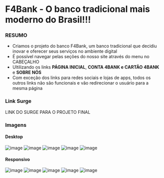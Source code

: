 # F4Bank - O banco tradicional mais moderno do Brasil!!!

### RESUMO
- Criamos o projeto do banco F4Bank, um banco tradicional que decidiu inovar e oferecer seus serviços no ambiente digital
- É possível navegar pelas seções do nosso site através do menu no CABEÇALHO
- Ultilizando os links **PÁGINA INICIAL**, **CONTA 4BANK e CARTÃO 4BANK** e **SOBRE NÓS**
- Com exceção dos links para redes sociais e lojas de apps, todos os outros links não são funcionais e vão redirecionar o usuário para a mesma página

### Link Surge 
LINK DO SURGE PARA O PROJETO FINAL

### Imagens
#### Desktop
![image](https://user-images.githubusercontent.com/95589176/172073257-faf78940-3737-4af1-9871-a1977779fd03.png)
![image](https://user-images.githubusercontent.com/95589176/172073263-ee34ff06-b9ba-4a28-ab69-fa6eb3b567f5.png)
![image](https://user-images.githubusercontent.com/95589176/172073266-5e7f524a-738b-4979-abc0-25e34ddb38de.png)
![image](https://user-images.githubusercontent.com/95589176/172073272-9beba07c-25ee-446f-8237-3aface4aab55.png)
![image](https://user-images.githubusercontent.com/95589176/172073275-3abdbff1-0381-478d-949a-833c6b6e9cb7.png)


#### Responsivo 
![image](https://user-images.githubusercontent.com/95589176/172073287-1d44ec49-b857-47ac-b3bd-3000c4b5d384.png)
![image](https://user-images.githubusercontent.com/95589176/172073288-0d1a741a-dfd9-440b-a738-357c765da3d1.png)
![image](https://user-images.githubusercontent.com/95589176/172073294-8fb85fc2-20f4-43c9-9611-788d8a766eab.png)
![image](https://user-images.githubusercontent.com/95589176/172073299-642896f5-18e1-4b34-a5da-88146e1dae42.png)
![image](https://user-images.githubusercontent.com/95589176/172073304-669a803b-9761-43ea-888a-06472b1be4f9.png)
